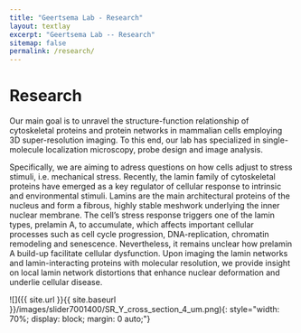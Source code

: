 ```yaml
---
title: "Geertsema Lab - Research"
layout: textlay
excerpt: "Geertsema Lab -- Research"
sitemap: false
permalink: /research/
---
```


<!-- markdownlint-disable MD025 -->
# Research
<!-- markdownlint-enable MD025 -->

Our main goal is to unravel the structure-function relationship of cytoskeletal proteins and protein networks in mammalian cells employing 3D super-resolution imaging. To this end, our lab has specialized in single-molecule localization microscopy, probe design and image analysis.

Specifically, we are aiming to adress questions on how cells adjust to stress stimuli, i.e. mechanical stress. Recently, the lamin family of cytoskeletal proteins have emerged as a key regulator of cellular response to intrinsic and environmental stimuli. Lamins are the main architectural proteins of the nucleus and form a fibrous, highly stable meshwork underlying the inner nuclear membrane. The cell’s stress response triggers one of the lamin types, prelamin A, to accumulate, which affects important cellular processes such as cell cycle progression, DNA-replication, chromatin remodeling and senescence. Nevertheless, it remains unclear how prelamin A build-up facilitate cellular dysfunction. Upon imaging the lamin networks and lamin-interacting proteins with molecular resolution, we provide insight on local lamin network distortions that enhance nuclear deformation and underlie cellular disease.

![]({{ site.url }}{{ site.baseurl }}/images/slider7001400/SR_Y_cross_section_4_um.png){: style="width: 70%; display: block; margin: 0 auto;"}
